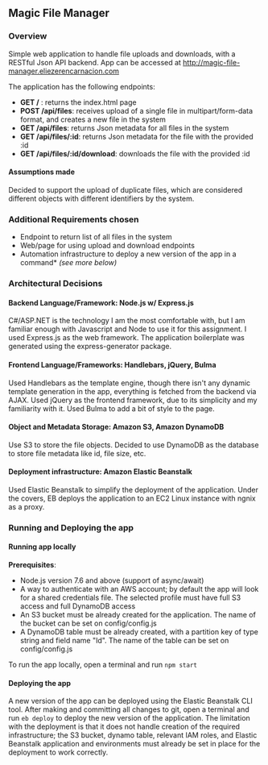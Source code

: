 ## Magic File Manager

### Overview
Simple web application to handle file uploads and downloads, with a RESTful Json API backend. App can be accessed at http://magic-file-manager.eliezerencarnacion.com

The application has the following endpoints:
* **GET /** : returns the index.html page
* **POST /api/files**: receives upload of a single file in multipart/form-data format, and creates a new file in the system
* **GET /api/files**: returns Json metadata for all files in the system
* **GET /api/files/:id**: returns Json metadata for the file with the provided :id
* **GET /api/files/:id/download**: downloads the file with the provided :id

#### Assumptions made
Decided to support the upload of duplicate files, which are considered different objects with different identifiers by the system.

### Additional Requirements chosen
* Endpoint to return list of all files in the system
* Web/page for using upload and download endpoints
* Automation infrastructure to deploy a new version of the app in a command* *(see more below)*

### Architectural Decisions
#### Backend Language/Framework: Node.js w/ Express.js
C#/ASP.NET is the technology I am the most comfortable with, but I am familiar enough with Javascript and Node to use it for
this assignment. I used Express.js as the web framework. The application boilerplate was generated using the 
express-generator package.

#### Frontend Language/Frameworks: Handlebars, jQuery, Bulma
Used Handlebars as the template engine, though there isn't any dynamic template generation in the app, everything is fetched from
the backend via AJAX. Used jQuery as the frontend framework, due to its simplicity and my familiarity with it. Used Bulma to 
add a bit of style to the page.

#### Object and Metadata Storage: Amazon S3, Amazon DynamoDB
Use S3 to store the file objects. Decided to use DynamoDB as the database to store file metadata like id, file size, etc.

#### Deployment infrastructure: Amazon Elastic Beanstalk
Used Elastic Beanstalk to simplify the deployment of the application. Under the covers, EB deploys the application to an EC2 Linux
instance with ngnix as a proxy.

### Running and Deploying the app
#### Running app locally
**Prerequisites**:
* Node.js version 7.6 and above (support of async/await)
* A way to authenticate with an AWS account; by default the app will look for a shared credentials file. The selected profile
must have full S3 access and full DynamoDB access
* An S3 bucket must be already created for the application. The name of the bucket can be set on config/config.js
* A DynamoDB table must be already created, with a partition key of type string and field name "Id". The name of the table can be set
on config/config.js

To run the app locally, open a terminal and run `npm start`

#### Deploying the app
A new version of the app can be deployed using the Elastic Beanstalk CLI tool. After making and committing all changes to git,
open a terminal and run `eb deploy` to deploy the new version of the application. The limitation with the deployment is that it
does not handle creation of the required infrastructure; the S3 bucket, dynamo table, relevant IAM roles, and Elastic Beanstalk
application and environments must already be set in place for the deployment to work correctly.

